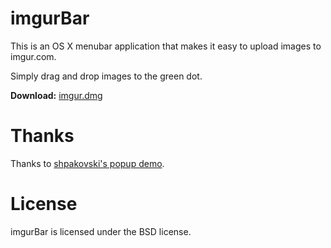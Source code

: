# imgurBar

This is an OS X menubar application that makes it easy
to upload images to imgur.com.

Simply drag and drop images to the green dot.

**Download:** [imgur.dmg](https://github.com/zbuc/imgurBar/raw/master/imgur.dmg)

# Thanks

Thanks to [shpakovski's popup demo](https://github.com/shpakovski/Popup).

# License

imgurBar is licensed under the BSD license.
